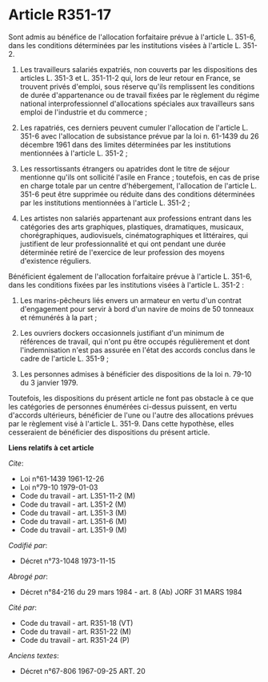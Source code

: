 # Article R351-17

Sont admis au bénéfice de l'allocation forfaitaire prévue à l'article L. 351-6, dans les conditions déterminées par les
institutions visées à l'article L. 351-2.

1. Les travailleurs salariés expatriés, non couverts par les dispositions des articles L. 351-3 et L. 351-11-2 qui, lors de
leur retour en France, se trouvent privés d'emploi, sous réserve qu'ils remplissent les conditions de durée d'appartenance ou
de travail fixées par le règlement du régime national interprofessionnel d'allocations spéciales aux travailleurs sans emploi
de l'industrie et du commerce ;

2. Les rapatriés, ces derniers peuvent cumuler l'allocation de l'article L. 351-6 avec l'allocation de subsistance prévue par
la loi n. 61-1439 du 26 décembre 1961 dans des limites déterminées par les institutions mentionnées à l'article L. 351-2 ;

3. Les ressortissants étrangers ou apatrides dont le titre de séjour mentionne qu'ils ont sollicité l'asile en France ;
toutefois, en cas de prise en charge totale par un centre d'hébergement, l'allocation de l'article L. 351-6 peut être
supprimée ou réduite dans des conditions déterminées par les institutions mentionnées à l'article L. 351-2 ;

4. Les artistes non salariés appartenant aux professions entrant dans les catégories des arts graphiques, plastiques,
dramatiques, musicaux, chorégraphiques, audiovisuels, cinématographiques et littéraires, qui justifient de leur
professionnalité et qui ont pendant une durée déterminée retiré de l'exercice de leur profession des moyens d'existence
réguliers.

Bénéficient également de l'allocation forfaitaire prévue à l'article L. 351-6, dans les conditions fixées par les
institutions visées à l'article L. 351-2 :

1. Les marins-pêcheurs liés envers un armateur en vertu d'un contrat d'engagement pour servir à bord d'un navire de moins de
50 tonneaux et rémunérés à la part ;

2. Les ouvriers dockers occasionnels justifiant d'un minimum de références de travail, qui n'ont pu être occupés
régulièrement et dont l'indemnisation n'est pas assurée en l'état des accords conclus dans le cadre de l'article L. 351-9 ;

3. Les personnes admises à bénéficier des dispositions de la loi n. 79-10 du 3 janvier 1979.

Toutefois, les dispositions du présent article ne font pas obstacle à ce que les catégories de personnes énumérées ci-dessus
puissent, en vertu d'accords ultérieurs, bénéficier de l'une ou l'autre des allocations prévues par le règlement visé à
l'article L. 351-9. Dans cette hypothèse, elles cesseraient de bénéficier des dispositions du présent article.

**Liens relatifs à cet article**

_Cite_:

  - Loi n°61-1439 1961-12-26
  - Loi n°79-10 1979-01-03
  - Code du travail - art. L351-11-2 (M)
  - Code du travail - art. L351-2 (M)
  - Code du travail - art. L351-3 (M)
  - Code du travail - art. L351-6 (M)
  - Code du travail - art. L351-9 (M)

_Codifié par_:

  - Décret n°73-1048 1973-11-15

_Abrogé par_:

  - Décret n°84-216 du 29 mars 1984 - art. 8 (Ab) JORF 31 MARS 1984

_Cité par_:

  - Code du travail - art. R351-18 (VT)
  - Code du travail - art. R351-22 (M)
  - Code du travail - art. R351-24 (P)

_Anciens textes_:

  - Décret n°67-806 1967-09-25 ART. 20
